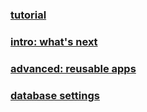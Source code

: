 ### [tutorial](https://docs.djangoproject.com/en/5.1/intro/tutorial01/)
### [intro: what's next](https://docs.djangoproject.com/en/5.1/intro/whatsnext/)
### [advanced: reusable apps](https://docs.djangoproject.com/en/5.1/intro/reusable-apps/)
### [database settings](https://docs.djangoproject.com/en/5.1/ref/databases/#postgresql-notes)